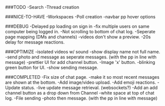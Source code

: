 ###TODO
-Search
-Thread creation


###NICE-TO-HAVE
-Workspaces
-Poll creation
-navbar pp hover options


###DEBUG
-Delayed pp loading on sign in
-fix multiple users on same computer being logged in.
-Not scrolling to bottom of chat log.
-Seperate page mapping (DMs and channels)
-videos don't show a preview.
-20s delay for message reactions.


###OPTIMIZE
-isolated videos w/ sound
-show display name not full name.
-send photo and message as seperate messages. (with the pp in line with message)
-prettier UI for add channel button.
-Image 'x' button.
-blinking green button for UI.
-show sending message.


###COMPLETED
-Fix size of chat page.
-make it so most recent messages are shown at the bottom.
-Add image/video upload.
-Add emoji reactions.
-Update status.
-live update message retrieval. (websockets?)
-Add an add channel button as a drop down from Channel
-white space at top of chat log.
-File sending
-photo then message.  (with the pp in line with message)

